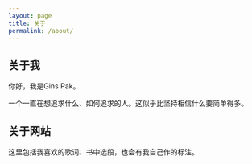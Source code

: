 ```yaml
---
layout: page
title: 关于
permalink: /about/
---
```


## 关于我

你好，我是Gins Pak。

一个一直在想追求什么、如何追求的人。这似乎比坚持相信什么要简单得多。


## 关于网站

这里包括我喜欢的歌词、书中选段，也会有我自己作的标注。
